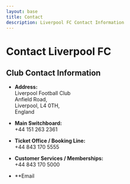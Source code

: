 ```yaml
---
layout: base
title: Contact
description: Liverpool FC Contact Information
---
```


<h1>Contact Liverpool FC</h1>

<h2>Club Contact Information</h2>

- **Address:**  
  Liverpool Football Club  
  Anfield Road,  
  Liverpool, L4 0TH,  
  England

- **Main Switchboard:**  
  +44 151 263 2361

- **Ticket Office / Booking Line:**  
  +44 843 170 5555

- **Customer Services / Memberships:**  
  +44 843 170 5000

- **Email
